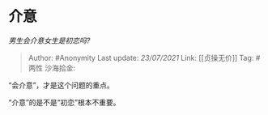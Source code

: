 # 介意
*男生会介意女生是初恋吗?*

> Author: #Anonymity
> Last update: *23/07/2021*
> Link: [[贞操无价]]
> Tag: #两性
> 沙海拾金:

“会介意”，才是这个问题的重点。

“介意”的是不是“初恋”根本不重要。
